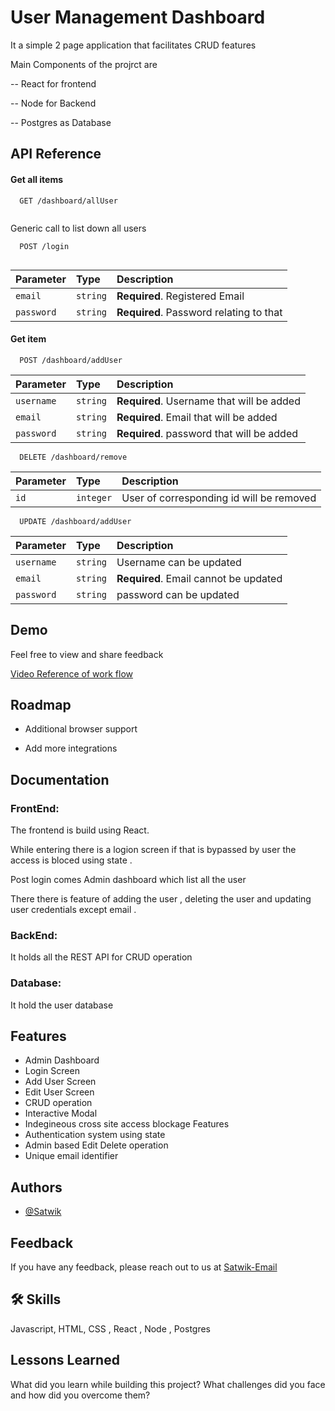 
# User Management Dashboard

It a simple 2 page application that facilitates CRUD features

Main Components of the projrct are 

-- React for frontend

-- Node for Backend

-- Postgres as Database


## API Reference

#### Get all items

```http
  GET /dashboard/allUser
  
```
Generic call to list down all users

```http
  POST /login
  
```

| Parameter | Type     | Description                |
| :-------- | :------- | :------------------------- |
| `email` | `string` | **Required**. Registered Email |
| `password` | `string` | **Required**. Password relating to that |

#### Get item

```http
  POST /dashboard/addUser
```

| Parameter | Type     | Description                       |
| :-------- | :------- | :-------------------------------- |
| `username`      | `string` | **Required**. Username that will be added|
| `email`      | `string` | **Required**. Email that will be added|
| `password`      | `string` | **Required**. password that will be added|


```http
  DELETE /dashboard/remove
```

| Parameter | Type     | Description                       |
| :-------- | :------- | :-------------------------------- |
| `id`      | `integer` | User of corresponding id will be removed|


```http
  UPDATE /dashboard/addUser
```

| Parameter | Type     | Description                       |
| :-------- | :------- | :-------------------------------- |
| `username`      | `string` | Username can be updated|
| `email`      | `string` | **Required**. Email cannot be updated|
| `password`      | `string` | password can be updated|



## Demo

Feel free to view and share feedback

[Video Reference of work flow](https://www.loom.com/share/201bbd22ba00483e8db0e7db9ffd4416)
## Roadmap

- Additional browser support

- Add more integrations


## Documentation

### FrontEnd:

The frontend is build using React.

While entering there is a logion screen if that is bypassed by user the access is bloced using state .

Post login comes Admin dashboard which list all the user

There there is feature of adding the user , deleting the user and updating user credentials except email .

### BackEnd:

It holds all the REST API for CRUD operation 

### Database:

It hold the user database 






## Features

- Admin Dashboard 
- Login Screen
- Add User Screen
- Edit User Screen
- CRUD operation
- Interactive Modal
- Indegineous cross site access blockage Features
- Authentication system using state
- Admin based Edit Delete operation
- Unique email identifier


## Authors

- [@Satwik](https://satwik-mohanty-portfolio.netlify.app/)


## Feedback

If you have any feedback, please reach out to us at [Satwik-Email](satwikmohanty@gmail.com)


## 🛠 Skills
Javascript, HTML, CSS , React , Node , Postgres


## Lessons Learned

What did you learn while building this project? What challenges did you face and how did you overcome them?
